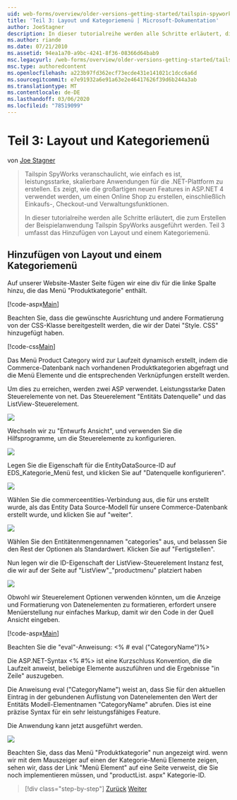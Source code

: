 ```yaml
---
uid: web-forms/overview/older-versions-getting-started/tailspin-spyworks/tailspin-spyworks-part-3
title: 'Teil 3: Layout und Kategoriemenü | Microsoft-Dokumentation'
author: JoeStagner
description: In dieser tutorialreihe werden alle Schritte erläutert, die zum Erstellen der Beispielanwendung Tailspin SpyWorks ausgeführt werden. Teil 3 umfasst das Hinzufügen von Layout und einem Kategoriemenü.
ms.author: riande
ms.date: 07/21/2010
ms.assetid: 94ea1a70-a9bc-4241-8f36-08366d64bab9
msc.legacyurl: /web-forms/overview/older-versions-getting-started/tailspin-spyworks/tailspin-spyworks-part-3
msc.type: authoredcontent
ms.openlocfilehash: a223b97fd362ecf73ecde431e141021c1dcc6a6d
ms.sourcegitcommit: e7e91932a6e91a63e2e46417626f39d6b244a3ab
ms.translationtype: MT
ms.contentlocale: de-DE
ms.lasthandoff: 03/06/2020
ms.locfileid: "78519099"
---
```

# <a name="part-3-layout-and-category-menu"></a>Teil 3: Layout und Kategoriemenü

von [Joe Stagner](https://github.com/JoeStagner)

> Tailspin SpyWorks veranschaulicht, wie einfach es ist, leistungsstarke, skalierbare Anwendungen für die .NET-Plattform zu erstellen. Es zeigt, wie die großartigen neuen Features in ASP.NET 4 verwendet werden, um einen Online Shop zu erstellen, einschließlich Einkaufs-, Checkout-und Verwaltungsfunktionen.
> 
> In dieser tutorialreihe werden alle Schritte erläutert, die zum Erstellen der Beispielanwendung Tailspin SpyWorks ausgeführt werden. Teil 3 umfasst das Hinzufügen von Layout und einem Kategoriemenü.

## <a id="_Toc260221669"></a>Hinzufügen von Layout und einem Kategoriemenü

Auf unserer Website-Master Seite fügen wir eine div für die linke Spalte hinzu, die das Menü "Produktkategorie" enthält.

[!code-aspx[Main](tailspin-spyworks-part-3/samples/sample1.aspx)]

Beachten Sie, dass die gewünschte Ausrichtung und andere Formatierung von der CSS-Klasse bereitgestellt werden, die wir der Datei "Style. CSS" hinzugefügt haben.

[!code-css[Main](tailspin-spyworks-part-3/samples/sample2.css)]

Das Menü Product Category wird zur Laufzeit dynamisch erstellt, indem die Commerce-Datenbank nach vorhandenen Produktkategorien abgefragt und die Menü Elemente und die entsprechenden Verknüpfungen erstellt werden.

Um dies zu erreichen, werden zwei ASP verwendet. Leistungsstarke Daten Steuerelemente von net. Das Steuerelement "Entitäts Datenquelle" und das ListView-Steuerelement.

![](tailspin-spyworks-part-3/_static/image1.jpg)

Wechseln wir zu "Entwurfs Ansicht", und verwenden Sie die Hilfsprogramme, um die Steuerelemente zu konfigurieren.

![](tailspin-spyworks-part-3/_static/image2.jpg)

Legen Sie die Eigenschaft für die EntityDataSource-ID auf EDS\_Kategorie\_Menü fest, und klicken Sie auf "Datenquelle konfigurieren".

![](tailspin-spyworks-part-3/_static/image3.jpg)

Wählen Sie die commerceentities-Verbindung aus, die für uns erstellt wurde, als das Entity Data Source-Modell für unsere Commerce-Datenbank erstellt wurde, und klicken Sie auf "weiter".

![](tailspin-spyworks-part-3/_static/image4.jpg)

Wählen Sie den Entitätenmengennamen "categories" aus, und belassen Sie den Rest der Optionen als Standardwert. Klicken Sie auf "Fertigstellen".

Nun legen wir die ID-Eigenschaft der ListView-Steuerelement Instanz fest, die wir auf der Seite auf "ListView"\_"productmenu" platziert haben

![](tailspin-spyworks-part-3/_static/image5.jpg)

Obwohl wir Steuerelement Optionen verwenden könnten, um die Anzeige und Formatierung von Datenelementen zu formatieren, erfordert unsere Menüerstellung nur einfaches Markup, damit wir den Code in der Quell Ansicht eingeben.

[!code-aspx[Main](tailspin-spyworks-part-3/samples/sample3.aspx)]

Beachten Sie die "eval"-Anweisung: &lt;% # eval ("CategoryName")%&gt;

Die ASP.NET-Syntax &lt;% #%&gt; ist eine Kurzschluss Konvention, die die Laufzeit anweist, beliebige Elemente auszuführen und die Ergebnisse "in Zeile" auszugeben.

Die Anweisung eval ("CategoryName") weist an, dass Sie für den aktuellen Eintrag in der gebundenen Auflistung von Datenelementen den Wert der Entitäts Modell-Elementnamen "CategoryName" abrufen. Dies ist eine präzise Syntax für ein sehr leistungsfähiges Feature.

Die Anwendung kann jetzt ausgeführt werden.

![](tailspin-spyworks-part-3/_static/image6.jpg)

Beachten Sie, dass das Menü "Produktkategorie" nun angezeigt wird. wenn wir mit dem Mauszeiger auf einen der Kategorie-Menü Elemente zeigen, sehen wir, dass der Link "Menü Element" auf eine Seite verweist, die Sie noch implementieren müssen, und "productList. aspx"  Kategorie-ID.

> [!div class="step-by-step"]
> [Zurück](tailspin-spyworks-part-2.md)
> [Weiter](tailspin-spyworks-part-4.md)
